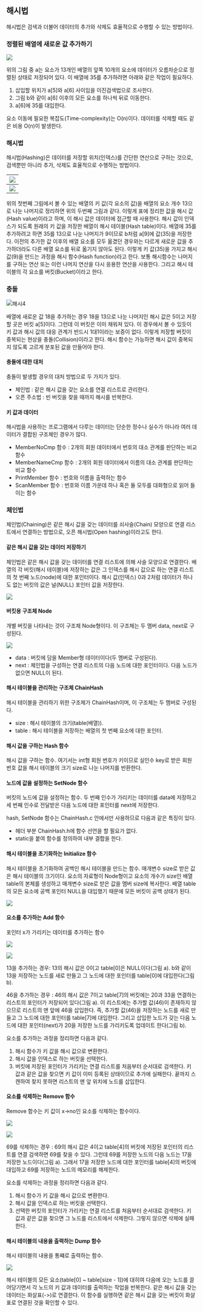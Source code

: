 ## 해시법

해시법은 검색과 더불어 데이터의 추가와 삭제도 효율적으로 수행할 수 있는 방법이다.

### 정렬된 배열에 새로운 값 추가하기

![](./Figure/해시1.JPG)

위의 그림 중 a는 요소가 13개인 배열의 앞쪽 10개의 요소에 데이터가 오름차순으로 정렬된 상태로 저장되어 있다. 이 배열에 35를 추가하려면 아래와 같은 작업이 필요하다.

1. 삽입할 위치가 a[5]와 a[6] 사이임을 이진검색법으로 조사한다.
2. 그림 b와 같이 a[6] 이후의 모든 요소를 하나씩 뒤로 이동한다.
3. a[6]에 35를 대입한다. 

요소 이동에 필요한 복잡도(Time-complexity)는 O(n)이다. 데이터를 삭제할 때도 같은 비용 O(n)이 발생한다. 



### 해시법

해시법(Hashing)은 데이터를 저장할 위치(인덱스)를 간단한 연산으로 구하는 것으로, 검색뿐만 아니라 추가, 삭제도 효율적으로 수행하는 방법이다. 

| ![](./Figure/해시3.JPG) |
| :---------------------------------: |
| ![](./Figure/해시2.JPG) |

위의 첫번째 그림에서 볼 수 있는 배열의 키 값(각 요소의 값)을 배열의 요소 개수 13으로 나눈 나머지로 정리하면 위의 두번째 그림과 같다. 이렇게 표에 정리한 값을 해시 값(Hash value)이라고 하며, 이 해시 값은 데이터에 접근할 때 사용한다. 해시 값이 인덱스가 되도록 원래의 키 값을 저장한 배열이 해시 테이블(Hash table)이다. 배열에 35를 추가하려고 하면 35를 13으로 나눈 나머지가 9이므로 b처럼 a[9]에 값(35)을 저장한다. 이전의 추가한 값 이후의 배열 요소를 모두 옮겼던 경우와는 다르게 새로운 값을 추가하더라도 다른 배열 요소를 뒤로 옮기지 않아도 된다. 이렇게 키 값(35)을 가지고 해시 값(9)을 만드는 과정을 해시 함수(Hash function)라고 한다. 보통 해시함수는 나머지를 구하는 연산 또는 이런 나머지 연산을 다시 응용한 연산을 사용한다. 그리고 해시 테이블의 각 요소를 버킷(Bucket)이라고 한다. 



### 충돌

![해시4](./Figure/해시4.JPG)

배열에 새로운 값 18을 추가하는 경우 18을 13으로 나눈 나머지인 해시 값은 5이고 저장할 곳은 버킷 a[5]이다. 그런데 이 버킷은 이미 채워져 있다. 이 경우에서 볼 수 있듯이 키 값과 해시 값의 대응 관계가 반드시 1대1이라는 보증이 없다. 이렇게 저장할 버킷이 중복되는 현상을 충돌(Collision)이라고 한다. 해시 함수는 가능하면 해시 값이 중복되지 않도록 고르게 분포된 값을 만들어야 한다. 



#### 충돌에 대한 대처

충돌이 발생할 경우의 대처 방법으로 두 가지가 있다.

- 체인법 : 같은 해시 값을 갖는 요소를 연결 리스트로 관리한다.
- 오픈 주소법 : 빈 버킷을 찾을 때까지 해시를 반복한다. 



#### 키 값과 데이터

해시법을 사용하는 프로그램에서 다루는 데이터는 단순한 정수나 실수가 아니라 여러 데이터가 결합된 구조체인 경우가 많다. 

- MemberNoCmp 함수 : 2개의 회원 데이터에서 번호의 대소 관계를 판단하는 비교 함수
- MemberNameCmp 함수 : 2개의 회원 데이터에서 이름의 대소 관계를 판단하는 비교 함수
- PrintMember 함수 : 번호와 이름을 출력하는 함수
- ScanMember 함수 : 번호와 이름 가운데 하나 혹은 둘 모두를 대화형으로 읽어 들이는 함수



### 체인법

체인법(Chaining)은 같은 해시 값을 갖는 데이터를 쇠사슬(Chain) 모양으로 연결 리스트에서 연결하는 방법으로, 오픈 해시법(Open hashing)이라고도 한다. 



#### 같은 해시 값을 갖는 데이터 저장하기

체인법은 같은 해시 값을 갖는 데이터를 연결 리스트에 의해 사슬 모양으로 연결한다. 배열의 각 버킷(해시 테이블)에 저장하는 값은 그 인덱스를 해시 값으로 하는 연결 리스트의 첫 번째 노드(node)에 대한 포인터이다. 해시 값(인덱스) 0과 2처럼 데이터가 하나도 없는 버킷의 값은 널(NULL) 포인터 값을 저장한다. 

![](./Figure/해시5.JPG)



#### 버킷용 구조체 Node

개별 버킷을 나타내는 것이 구조체 Node형이다. 이 구조체는 두 멤버 data, next로 구성된다. 

![](./Figure/해시6.JPG)

- data : 버킷에 담을 Member형 데이터이다(두 멤버로 구성된다).
- next : 체인법을 구성하는 연결 리스트의 다음 노드에 대한 포인터이다. 다음 노드가 없으면 NULL이 된다. 



#### 해시 테이블을 관리하는 구조체 ChainHash

해시 테이블을 관리하기 위한 구조체가 ChainHash이며, 이 구조체는 두 멤버로 구성된다.

- size : 해시 테이블의 크기(table(배열)). 
- table : 해시 테이블을 저장하는 배열의 첫 번째 요소에 대한 포인터.



#### 해시 값을 구하는 Hash 함수

해시 값을 구하는 함수. 여기서는 int형 회원 번호가 키이므로 실인수 key로 받은 회원 번호 값을 해시 테이블의 크기 size로 나눈 나머지를 반환한다.



#### 노드에 값을 설정하는 SetNode 함수

버킷의 노드에 값을 설정하는 함수. 두 번째 인수가 가리키는 데이터를 data에 저장하고 세 번째 인수로 전달받은 다음 노드에 대한 포인터를 next에 저장한다.  



hash, SetNode 함수는 ChainHash.c 안에서만 사용하므로 다음과 같은 특징이 있다.

- 헤더 부분 ChainHash.h에 함수 선언을 할 필요가 없다.
- static을 붙여 함수를 정의하여 내부 결합을 한다.



#### 해시 테이블을 초기화하는 Initialize 함수

해시 테이블을 초기화하여 공백인 해시 테이블을 만드는 함수. 매개변수 size로 받은 값은 해시 테이블의 크기이다. 요소의 자료형이 Node형이고 요소의 개수가 size인 배열 table의 본체를 생성하고 매개변수 size로 받은 값을 멤버 size에 복사한다. 배열 table의 모든 요소에 공백 포인터 NULL을 대입했기 때문에 모든 버킷이 공백 상태가 된다. 

![](./Figure/해시7.JPG)



#### 요소를 추가하는 Add 함수

포인터 x가 가리키는 데이터를 추가하는 함수

![](./Figure/해시8.JPG)

![](./Figure/해시9.JPG)

13을 추가하는 경우: 13의 해시 값은 0이고 table[0]은 NULL이다(그림 a).  b와 같이 13을 저장하는 노드를 새로 만들고 그 노드에 대한 포인터를 table[0]에 대입한다(그림 b).

46을 추가하는 경우 : 46의 해시 값은 7이고 table[7]의 버킷에는 20과 33을 연결하는 리스트의 포인터가 저장되어 있다(그림 a). 이 리스트에는 추가할 값(46)이 존재하지 않으므로 리스트의 맨 앞에 46을 삽입한다. 즉, 추가할 값(46)을 저장하는 노드를 새로 만들고 그 노드에 대한 포인터를 table[7]에 대입한다. 그리고 삽입한 노드가 갖는 다음 노드에 대한 포인터(next)가 20을 저장한 노드를 가리키도록 업데이트 한다(그림 b).



요소를 추가하는 과정을 정리하면 다음과 같다.

1. 해시 함수가 키 값을 해시 값으로 변환한다.
2. 해시 값을 인덱스로 하는 버킷을 선택한다.
3. 버킷에 저장된 포인터가 가리키는 연결 리스트를 처음부터 순서대로 검색한다. 키 값과 같은 값을 찾으면 키 값이 이미 등록된 상태이므로 추가에 실패한다. 끝까지 스캔하여 찾지 못하면 리스트의 맨 앞 위치에 노드를 삽입한다.



#### 요소를 삭제하는 Remove 함수

Remove 함수는 키 값이 x->no인 요소를 삭제하는 함수이다.

![](./Figure/해시10.JPG)

![](./Figure/해시11.JPG)

69를 삭제하는 경우 : 69의 해시 값은 4이고 table[4]의 버킷에 저장된 포인터의 리스트를 연결 검색하면 69를 찾을 수 있다. 그런데 69를 저장한 노드의 다음 노드는 17을 저장한 노드이다(그림 a). 그래서 17을 저장한 노드에 대한 포인터를 table[4]의 버킷에 대입하고 69를 저장하는 노드의 메모리를 해제한다.



요소를 삭제하는 과정을 정리하면 다음과 같다.

1. 해시 함수가 키 값을 해시 값으로 변환한다.
2. 해시 값을 인덱스로 하는 버킷을 선택한다.
3. 선택한 버킷의 포인터가 가리키는 연결 리스트를 처음부터 순서대로 검색한다. 키 값과 같은 값을 찾으면 그 노드를 리스트에서 삭제한다. 그렇지 않으면 삭제에 실패한다.



#### 해시 테이블의 내용을 출력하는 Dump 함수

해시 테이블의 내용을 통쨰로 출력하는 함수. 

![](./Figure/해시12.JPG)

해시 테이블의 모든 요소(table[0] \~ table[size - 1])에 대히여 다음에 오는 노드를 끌어당기면서 각 노드의 키 값과 데이터를 출력하는 작업을 반복한다. 같은 해시 값을 갖는 데이터는 화살표(->)로 연결한다. 이 함수를 실행하면 같은 해시 값을  갖는 버킷이 화살표로 연결된 것을 확인할 수 있다. 